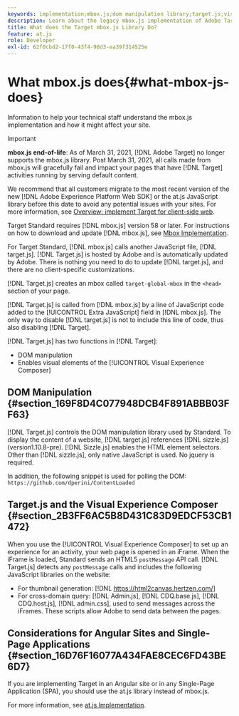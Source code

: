 ```yaml
---
keywords: implementation;mbox.js;dom manipulation library;target.js;visual experience composer;iframe;angular sites;single page applications;single page app;SPA
description: Learn about the legacy mbox.js implementation of Adobe Target. Migrate to the Adobe Experience Platform Web SDK (AEP Web SDK) or to the latest version of at.js.
title: What does the Target mbox.js Library Do?
feature: at.js
role: Developer
exl-id: 62f0cbd2-17f0-43f4-98d3-ea39f314525e
---
```

# What mbox.js does{#what-mbox-js-does}

Information to help your technical staff understand the mbox.js implementation and how it might affect your site.

>[!IMPORTANT]
>
>**mbox.js end-of-life**: As of March 31, 2021, [!DNL Adobe Target] no longer supports the mbox.js library. Post March 31, 2021, all calls made from mbox.js will gracefully fail and impact your pages that have [!DNL Target] activities running by serving default content.
>
>We recommend that all customers migrate to the most recent version of the new [!DNL Adobe Experience Platform Web SDK] or the at.js JavaScript library before this date to avoid any potential issues with your sites. For more information, see [Overview: implement Target for client-side web](/help/c-implementing-target/c-implementing-target-for-client-side-web/implement-target-for-client-side-web.md).

Target Standard requires [!DNL mbox.js] version 58 or later. For instructions on how to download and update [!DNL mbox.js], see [Mbox Implementation](/help/c-implementing-target/c-implementing-target-for-client-side-web/t-mbox-download/mbox-download.md#task_4EAE26BB84FD4E1D858F411AEDF4B420).

For Target Standard, [!DNL mbox.js] calls another JavaScript file, [!DNL target.js]. [!DNL Target.js] is hosted by Adobe and is automatically updated by Adobe. There is nothing you need to do to update [!DNL target.js], and there are no client-specific customizations.

[!DNL Target.js] creates an mbox called `target-global-mbox` in the `<head>` section of your page.

[!DNL Target.js] is called from [!DNL mbox.js] by a line of JavaScript code added to the [!UICONTROL Extra JavaScript] field in [!DNL mbox.js]. The only way to disable [!DNL target.js] is not to include this line of code, thus also disabling [!DNL Target].

[!DNL Target.js] has two functions in [!DNL Target]:

* DOM manipulation 
* Enables visual elements of the [!UICONTROL Visual Experience Composer]

## DOM Manipulation {#section_169F8D4C077948DCB4F891ABBB03FF63}

[!DNL Target.js] controls the DOM manipulation library used by Standard. To display the content of a website, [!DNL target.js] references [!DNL sizzle.js] (version1.10.8-pre). [!DNL Sizzle.js] enables the HTML element selectors. Other than [!DNL sizzle.js], only native JavaScript is used. No jquery is required.

In addition, the following snippet is used for polling the DOM: 
`https://github.com/dperini/ContentLoaded`  

## Target.js and the Visual Experience Composer {#section_2B3FF6AC5B8D431C83D9EDCF53CB1472}

When you use the [!UICONTROL Visual Experience Composer] to set up an experience for an activity, your web page is opened in an iFrame. When the iFrame is loaded, Standard sends an HTML5 `postMessage` API call. [!DNL Target.js] detects any `postMessage` calls and includes the following JavaScript libraries on the website:

* For thumbnail generation: [!DNL https://html2canvas.hertzen.com/] 
* For cross-domain query: [!DNL Admin.js], [!DNL CDQ.base.js], [!DNL CDQ.host.js], [!DNL admin.css], used to send messages across the iFrames. These scripts allow Adobe to send data between the pages.

## Considerations for Angular Sites and Single-Page Applications {#section_16D76F16077A434FAE8CEC6FD43BE6D7}

If you are implementing Target in an Angular site or in any Single-Page Application (SPA), you should use the at.js library instead of mbox.js.

For more information, see [at.js Implementation](/help/c-implementing-target/c-implementing-target-for-client-side-web/t-mbox-download/c-target-atjs-implementation/target-atjs-implementation.md#concept_8AC8D169E02944B1A547A0CAD97EAC17).
